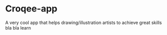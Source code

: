 # Croqee-app
A very cool app that helps drawing/illustration artists to achieve great skills
bla bla
learn